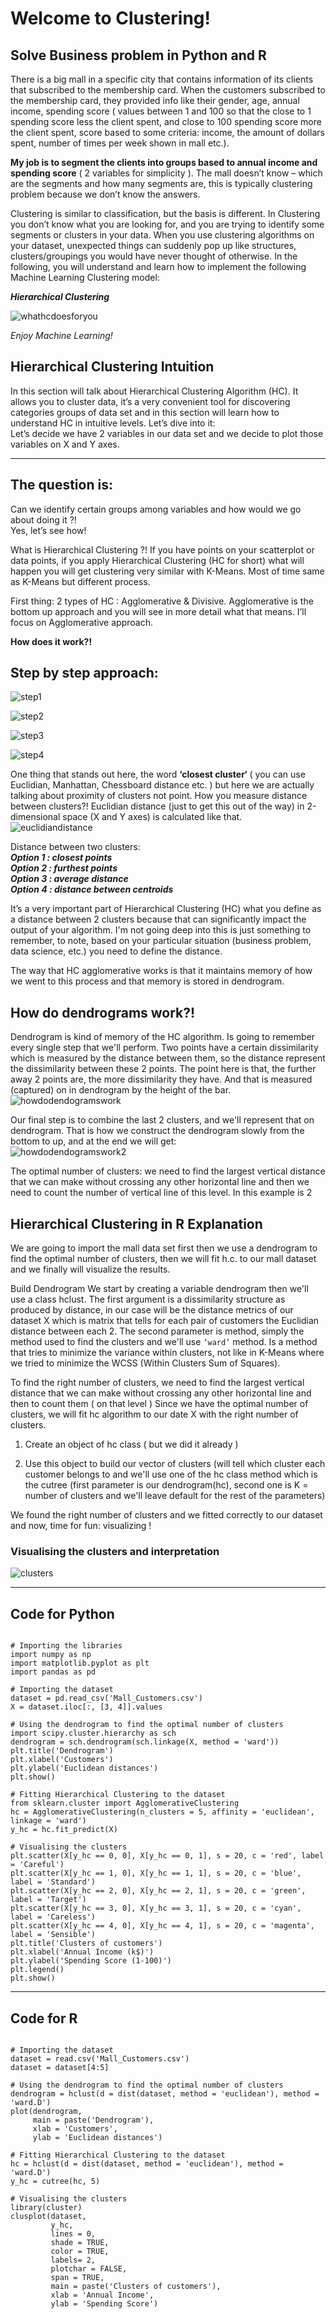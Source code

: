 # Welcome to Clustering!



Solve Business problem in Python and R
---

   There is a big mall in a specific city that contains information of its clients that subscribed to the membership card. When the customers subscribed to the membership card, they provided info like their gender, age, annual income, spending score ( values between 1 and 100 so that the close to 1 spending score less the client spent, and close to 100 spending score more the client spent, score based to some criteria: income, the amount of dollars spent, number of times per week shown in mall etc.).
   
  **My job is to segment the clients into groups based to annual income and spending score** ( 2 variables for simplicity ). The mall doesn’t know – which are the segments and how many segments are, this is typically clustering problem because we don’t know the answers.
  
  Clustering is similar to classification, but the basis is different. In Clustering you don’t know what you are looking for, and you are trying to identify some segments or clusters in your data. When you use clustering algorithms on your dataset, unexpected things can suddenly pop up like structures, clusters/groupings you would have never thought of otherwise. In the following, you will understand and learn how to implement the following Machine Learning Clustering model:
  
***Hierarchical Clustering***

![whathcdoesforyou](https://user-images.githubusercontent.com/25092397/34782400-3559066e-f631-11e7-9b67-5142858aceda.png)

*Enjoy Machine Learning!*

## Hierarchical Clustering Intuition

  In this section will talk about Hierarchical Clustering Algorithm (HC). It allows you to cluster data, it’s a very convenient tool for discovering categories groups of data set and in this section will learn how to understand HC in intuitive levels. Let’s dive into it:  
  Let’s decide we have 2 variables in our data set and we decide to plot those variables on X and Y axes.  
  
---
The question is: 
---
Can we identify certain groups among variables and how would we go about doing it ?!  
Yes, let’s see how!

What is Hierarchical Clustering ?! 
If you have points on your scatterplot or data points, if you apply Hierarchical Clustering (HC for short) what will happen you will get clustering very similar with K-Means. Most of time same as K-Means but different process.  

First thing: 2 types of HC : Agglomerative & Divisive.
Agglomerative is the bottom up approach and you will see in more detail what that means.
I’ll focus on Agglomerative approach.  

**How does it work?!**

## Step by step approach:


![step1](https://user-images.githubusercontent.com/25092397/34783764-154905d2-f635-11e7-80c3-2f51f0b92128.png)


![step2](https://user-images.githubusercontent.com/25092397/34783779-2183e0f6-f635-11e7-954e-94ef3d5e343c.png)


![step3](https://user-images.githubusercontent.com/25092397/34783795-2c046514-f635-11e7-8165-600decaf822a.png)


![step4](https://user-images.githubusercontent.com/25092397/34783802-33292d0c-f635-11e7-8546-330eb94ac071.png)



One thing that stands out here, the word **‘closest cluster‘** ( you can use Euclidian, Manhattan, Chessboard distance etc. ) but here we are actually talking about proximity of clusters not point. How you measure distance between clusters?! 
Euclidian distance (just to get this out of the way) in 2-dimensional space (X and Y axes) is calculated like that. 
![euclidiandistance](https://user-images.githubusercontent.com/25092397/34784104-024462f0-f636-11e7-9e14-d6d440595d74.png)
  

Distance between two clusters:   
***Option 1 : closest points   
Option 2 : furthest points  
Option 3 : average distance   
Option 4 : distance between centroids***    

It’s a very important part of Hierarchical Clustering (HC) what you define as a distance between 2 clusters because that can significantly impact the output of your algorithm. I'm not going deep into this is just something to remember, to note, based on your particular situation (business problem, data science, etc.) you need to define the distance. 

The way that HC agglomerative works is that it maintains memory of how we went to this process and that memory is stored in dendrogram. 


## How do dendrograms work?!  

Dendrogram is kind of memory of the HC algorithm. Is going to remember every single step that we'll perform.
Two points have a certain dissimilarity which is measured by the distance between them, so the distance represent the dissimilarity between these 2 points. The point here is that, the further away 2 points are, the more dissimilarity they have. And that is measured (captured) on in dendrogram by the height of the bar.  
![howdodendogramswork](https://user-images.githubusercontent.com/25092397/34784229-62e861f6-f636-11e7-92c0-2dd578f5c588.png)
  
Our final step is to combine the last 2 clusters, and we'll represent that on dendrogram.
That is how we construct the dendrogram slowly from the bottom to up, and at the end we will get:  
![howdodendogramswork2](https://user-images.githubusercontent.com/25092397/34784286-87aee6cc-f636-11e7-9b44-e82dd4fafa83.png)

The optimal number of clusters: we need to find the largest vertical distance that we can make without  crossing any other horizontal line and then we need to count the number of vertical line of this level. In this example is 2 





## Hierarchical Clustering in R Explanation

We are going to import the mall data set first then we use a dendrogram to find the optimal number of clusters, then we will fit h.c. to our mall dataset and we finally will visualize the results.

Build Dendrogram
	We start by creating a variable dendrogram then we'll use a class hclust. The first argument is a dissimilarity structure as produced by distance, in our case will be the distance metrics of our dataset  X which is matrix that tells for each pair of customers the Euclidian distance between each 2.
The second parameter is method, simply the method used to find the clusters and we'll use `‘ward’` method.
Is a method that tries to minimize the variance within clusters, not like in K-Means where we tried to minimize the WCSS (Within Clusters Sum of Squares).   
  
  
To find the right number of clusters, we need to find the largest vertical distance that we can make without crossing any other horizontal line and then to count them ( on that level )
	Since we have the optimal number of clusters, we will fit hc algorithm to our date X with the right number of clusters.  
  
1.	Create an object of hc class ( but we did it already )  

2.	Use this object to build our vector of clusters (will tell which cluster each customer belongs to and we'll use one of the hc class method which is the cutree (first parameter is our dendrogram(hc), second one is K = number of clusters and we'll leave default for the rest of the  parameters)  

We found the right number of clusters and we fitted correctly to our dataset and now, time for fun: visualizing ! 

### Visualising the clusters and interpretation

![clusters](https://user-images.githubusercontent.com/25092397/34784460-fa7073ba-f636-11e7-9aea-a6fb7a991465.png)




---

**Code for Python** 
---  
		
```# Hierarchical Clustering

# Importing the libraries
import numpy as np
import matplotlib.pyplot as plt
import pandas as pd

# Importing the dataset
dataset = pd.read_csv('Mall_Customers.csv')
X = dataset.iloc[:, [3, 4]].values

# Using the dendrogram to find the optimal number of clusters
import scipy.cluster.hierarchy as sch
dendrogram = sch.dendrogram(sch.linkage(X, method = 'ward'))
plt.title('Dendrogram')
plt.xlabel('Customers')
plt.ylabel('Euclidean distances')
plt.show()

# Fitting Hierarchical Clustering to the dataset
from sklearn.cluster import AgglomerativeClustering
hc = AgglomerativeClustering(n_clusters = 5, affinity = 'euclidean', linkage = 'ward')
y_hc = hc.fit_predict(X)

# Visualising the clusters
plt.scatter(X[y_hc == 0, 0], X[y_hc == 0, 1], s = 20, c = 'red', label = 'Careful')
plt.scatter(X[y_hc == 1, 0], X[y_hc == 1, 1], s = 20, c = 'blue', label = 'Standard')
plt.scatter(X[y_hc == 2, 0], X[y_hc == 2, 1], s = 20, c = 'green', label = 'Target')
plt.scatter(X[y_hc == 3, 0], X[y_hc == 3, 1], s = 20, c = 'cyan', label = 'Careless')
plt.scatter(X[y_hc == 4, 0], X[y_hc == 4, 1], s = 20, c = 'magenta', label = 'Sensible')
plt.title('Clusters of customers')
plt.xlabel('Annual Income (k$)')
plt.ylabel('Spending Score (1-100)')
plt.legend()
plt.show()  
```
---

**Code for R** 
---  

```# Hierarchical Clustering

# Importing the dataset
dataset = read.csv('Mall_Customers.csv')
dataset = dataset[4:5]

# Using the dendrogram to find the optimal number of clusters
dendrogram = hclust(d = dist(dataset, method = 'euclidean'), method = 'ward.D')
plot(dendrogram,
     main = paste('Dendrogram'),
     xlab = 'Customers',
     ylab = 'Euclidean distances')

# Fitting Hierarchical Clustering to the dataset
hc = hclust(d = dist(dataset, method = 'euclidean'), method = 'ward.D')
y_hc = cutree(hc, 5)

# Visualising the clusters
library(cluster)
clusplot(dataset,
         y_hc,
         lines = 0,
         shade = TRUE,
         color = TRUE,
         labels= 2,
         plotchar = FALSE,
         span = TRUE,
         main = paste('Clusters of customers'),
         xlab = 'Annual Income',
         ylab = 'Spending Score')  
```


